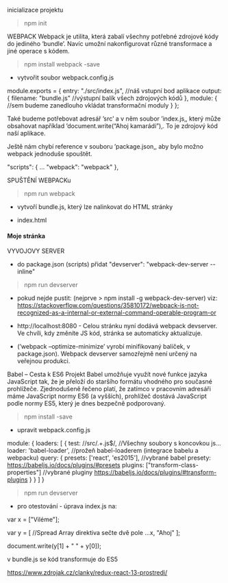 inicializace projektu
> npm init

WEBPACK
Webpack je utilita, která zabalí všechny potřebné zdrojové kódy do jediného ‘bundle’. Navíc umožní nakonfigurovat různé transformace a jiné operace s kódem.

> npm install webpack -save

- vytvořit soubor webpack.config.js

module.exports = {
    entry: "./src/index.js",  //náš vstupní bod aplikace
    output: {
        filename: "bundle.js"   //výstupní balík všech zdrojových kódů
    },
    module: { //sem budeme zanedlouho vkládat transformační moduly
    }
};

Také budeme potřebovat adresář ’src’ a v něm soubor ’index.js‚, který může obsahovat například ’document.write(“Ahoj kamarádi”)‚. To je zdrojový kód naší aplikace.

Ještě nám chybí reference v souboru ’package.json‚, aby bylo možno webpack jednoduše spouštět.

"scripts": {
  ...
  "webpack": "webpack"
},





SPUŠTĚNÍ WEBPACKu

> npm run webpack

- vytvoří bundle.js, který lze nalinkovat do HTML stránky 

- index.html

<html>
  <head>
    <meta charset="UTF-8">
  </head>
  <body>
    <h4>Moje stránka</h4>
    <script src="bundle.js"></script>
  </body>
</html>




VYVOJOVY SERVER

- do package.json (scripts) přidat
  "devserver": "webpack-dev-server --inline"

> npm run devserver
- pokud nejde pustit: (nejprve > npm install -g webpack-dev-server) viz: https://stackoverflow.com/questions/35810172/webpack-is-not-recognized-as-a-internal-or-external-command-operable-program-or

- http://localhost:8080  - Celou stránku nyní dodává webpack devserver. Ve chvíli, kdy změníte JS kód, stránka se automaticky aktualizuje.



- (’webpack –optimize-minimize’ vyrobí minifikovaný balíček, v package.json). Webpack devserver samozřejmě není určený na veřejnou produkci.



Babel – Cesta k ES6
Projekt Babel umožňuje využít nové funkce jazyka JavaScript tak, že je přeloží do staršího formátu vhodného pro současné prohlížeče. Zjednodušeně řečeno platí, že zatímco v pracovním adresáři máme JavaScript normy ES6 (a vyšších), prohlížeč dostává JavaScript podle normy ES5, který je dnes bezpečně podporovaný.

> npm install -save


- upravit webpack.config.js

module: {
      loaders: [
          {
              test: /\/src\/.+\.js$/,    //Všechny soubory s koncovkou js...
              loader: 'babel-loader',  //prožeň babel-loaderem (integrace babelu a webpacku)
              query: {
                  presets: ['react', 'es2015'], //vybrané babel presety: https://babeljs.io/docs/plugins/#presets
                  plugins: ["transform-class-properties"] //vybrané pluginy https://babeljs.io/docs/plugins/#transform-plugins
              }
          }
    ]
}

> npm run devserver

- pro otestování - úprava index.js na:

var x = ["Viléme"];

var y = [ //Spread Array direktiva sečte dvě pole
    ...x,
    "Ahoj"
];

document.write(y[1] + " " + y[0]);

v bundle.js se kód transformuje do ES5

https://www.zdrojak.cz/clanky/redux-react-13-prostredi/